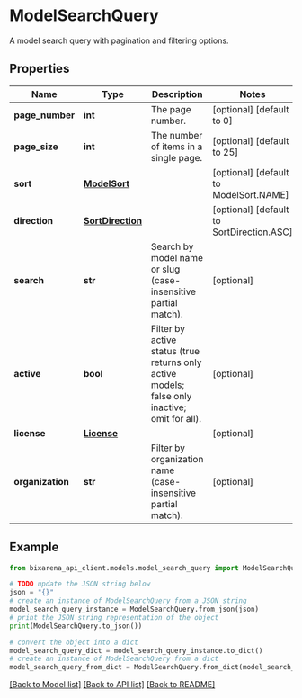 # ModelSearchQuery

A model search query with pagination and filtering options.

## Properties

Name | Type | Description | Notes
------------ | ------------- | ------------- | -------------
**page_number** | **int** | The page number. | [optional] [default to 0]
**page_size** | **int** | The number of items in a single page. | [optional] [default to 25]
**sort** | [**ModelSort**](ModelSort.md) |  | [optional] [default to ModelSort.NAME]
**direction** | [**SortDirection**](SortDirection.md) |  | [optional] [default to SortDirection.ASC]
**search** | **str** | Search by model name or slug (case-insensitive partial match). | [optional] 
**active** | **bool** | Filter by active status (true returns only active models; false only inactive; omit for all). | [optional] 
**license** | [**License**](License.md) |  | [optional] 
**organization** | **str** | Filter by organization name (case-insensitive partial match). | [optional] 

## Example

```python
from bixarena_api_client.models.model_search_query import ModelSearchQuery

# TODO update the JSON string below
json = "{}"
# create an instance of ModelSearchQuery from a JSON string
model_search_query_instance = ModelSearchQuery.from_json(json)
# print the JSON string representation of the object
print(ModelSearchQuery.to_json())

# convert the object into a dict
model_search_query_dict = model_search_query_instance.to_dict()
# create an instance of ModelSearchQuery from a dict
model_search_query_from_dict = ModelSearchQuery.from_dict(model_search_query_dict)
```
[[Back to Model list]](../README.md#documentation-for-models) [[Back to API list]](../README.md#documentation-for-api-endpoints) [[Back to README]](../README.md)


